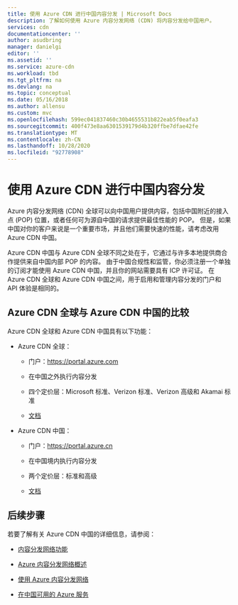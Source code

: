 ```yaml
---
title: 使用 Azure CDN 进行中国内容分发 | Microsoft Docs
description: 了解如何使用 Azure 内容分发网络 (CDN) 将内容分发给中国用户。
services: cdn
documentationcenter: ''
author: asudbring
manager: danielgi
editor: ''
ms.assetid: ''
ms.service: azure-cdn
ms.workload: tbd
ms.tgt_pltfrm: na
ms.devlang: na
ms.topic: conceptual
ms.date: 05/16/2018
ms.author: allensu
ms.custom: mvc
ms.openlocfilehash: 599ec041837460c30b4655531b822eab5f0eafa3
ms.sourcegitcommit: 400f473e8aa6301539179d4b320ffbe7dfae42fe
ms.translationtype: MT
ms.contentlocale: zh-CN
ms.lasthandoff: 10/28/2020
ms.locfileid: "92778908"
---
```

# <a name="china-content-delivery-with-azure-cdn"></a>使用 Azure CDN 进行中国内容分发

Azure 内容分发网络 (CDN) 全球可以向中国用户提供内容，包括中国附近的接入点 (POP) 位置，或者任何可为源自中国的请求提供最佳性能的 POP。 但是，如果中国对你的客户来说是一个重要市场，并且他们需要快速的性能，请考虑改用 Azure CDN 中国。

Azure CDN 中国与 Azure CDN 全球不同之处在于，它通过与许多本地提供商合作提供来自中国内部 POP 的内容。 由于中国合规性和监管，你必须注册一个单独的订阅才能使用 Azure CDN 中国，并且你的网站需要具有 ICP 许可证。 在 Azure CDN 全球和 Azure CDN 中国之间，用于启用和管理内容分发的门户和 API 体验是相同的。

## <a name="comparison-of-azure-cdn-global-and-azure-cdn-china"></a>Azure CDN 全球与 Azure CDN 中国的比较

Azure CDN 全球和 Azure CDN 中国具有以下功能：

- Azure CDN 全球：

     - 门户：https://portal.azure.com  

     - 在中国之外执行内容分发

     - 四个定价层：Microsoft 标准、Verizon 标准、Verizon 高级和 Akamai 标准

     - [文档](./index.yml)

- Azure CDN 中国：

     - 门户：https://portal.azure.cn

     - 在中国境内执行内容分发

     - 两个定价层：标准和高级

     - [文档](https://docs.azure.cn/en-us/cdn/)
 

## <a name="next-steps"></a>后续步骤

若要了解有关 Azure CDN 中国的详细信息，请参阅：

- [内容分发网络功能](https://www.azure.cn/en-us/home/features/cdn/)

- [Azure 内容分发网络概述](https://docs.azure.cn/en-us/cdn/cdn-overview)

- [使用 Azure 内容分发网络](https://docs.azure.cn/en-us/cdn/cdn-how-to-use)

- [在中国可用的 Azure 服务](/azure/china/concepts-service-availability)